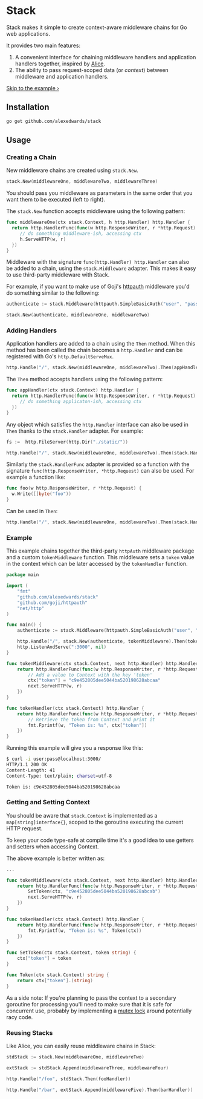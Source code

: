 # Stack

Stack makes it simple to create context-aware middleware chains for Go web applications.

It provides two main features:

1. A convenient interface for chaining middleware handlers and application handlers together, inspired by [Alice](https://github.com/justinas/alice).
2. The ability to pass request-scoped data (or *context*) between middleware and application handlers.

[Skip to the example &rsaquo;](#example)

## Installation

```bash
go get github.com/alexedwards/stack
```

## Usage

### Creating a Chain

New middleware chains are created using `stack.New`.

```go
stack.New(middlewareOne, middlewareTwo, middlewareThree)
```

You should pass you middleware as parameters in the same order that you want them to be executed (left to right).

The `stack.New` function accepts middleware using the following pattern:

```go
func middlewareOne(ctx stack.Context, h http.Handler) http.Handler {
  return http.HandlerFunc(func(w http.ResponseWriter, r *http.Request) {
     // do something middleware-ish, accessing ctx
     h.ServeHTTP(w, r)
  })
}
```

Middleware with the signature `func(http.Handler) http.Handler` can also be added to a chain, using the `stack.Middleware` adapter. This makes it easy to use third-party middleware with Stack.

For example, if you want to make use of Goji's [httpauth](https://github.com/goji/httpauth) middleware you'd do something similar to the following:

```go
authenticate := stack.Middleware(httpauth.SimpleBasicAuth("user", "pass"))

stack.New(authenticate, middlewareOne, middlewareTwo)
```

### Adding Handlers

Application handlers are added to a chain using the `Then` method. When this method has been called the chain becomes a `http.Handler` and can be registered with Go's `http.DefaultServeMux`.

```go
http.Handle("/", stack.New(middlewareOne, middlewareTwo).Then(appHandler))
```

The `Then` method accepts handlers using the following pattern:

```go
func appHandler(ctx stack.Context) http.Handler {
  return http.HandlerFunc(func(w http.ResponseWriter, r *http.Request) {
     // do something applicaton-ish, accessing ctx
  })
}
```

Any object which satisfies the `http.Handler` interface can also be used in `Then` thanks to the `stack.Handler` adapter. For example:

```go
fs :=  http.FileServer(http.Dir("./static/"))

http.Handle("/", stack.New(middlewareOne, middlewareTwo).Then(stack.Handler(fs)))
```

Similarly the `stack.HandlerFunc` adapter is provided so a function with the signature `func(http.ResponseWriter, *http.Request)` can also be used. For example a function like:

```go
func foo(w http.ResponseWriter, r *http.Request) {
  w.Write([]byte("foo"))
}
```

Can be used in `Then`:

```go
http.Handle("/", stack.New(middlewareOne, middlewareTwo).Then(stack.HandlerFunc(foo)))
```

### Example

This example chains together the third-party `httpAuth` middleware package and a custom `tokenMiddleware` function. This middleware sets a `token` value in the context which can be later accessed by the `tokenHandler` function.

```go
package main

import (
    "fmt"
    "github.com/alexedwards/stack"
    "github.com/goji/httpauth"
    "net/http"
)

func main() {
    authenticate := stack.Middleware(httpauth.SimpleBasicAuth("user", "pass"))

    http.Handle("/", stack.New(authenticate, tokenMiddleware).Then(tokenHandler))
    http.ListenAndServe(":3000", nil)
}

func tokenMiddleware(ctx stack.Context, next http.Handler) http.Handler {
    return http.HandlerFunc(func(w http.ResponseWriter, r *http.Request) {
        // Add a value to Context with the key 'token'
        ctx["token"] = "c9e452805dee5044ba520198628abcaa"
        next.ServeHTTP(w, r)
    })
}

func tokenHandler(ctx stack.Context) http.Handler {
    return http.HandlerFunc(func(w http.ResponseWriter, r *http.Request) {
        // Retrieve the token from Context and print it
        fmt.Fprintf(w, "Token is: %s", ctx["token"])
    })
}
```

Running this example will give you a response like this:

```bash
$ curl -i user:pass@localhost:3000/
HTTP/1.1 200 OK
Content-Length: 41
Content-Type: text/plain; charset=utf-8

Token is: c9e452805dee5044ba520198628abcaa
```

### Getting and Setting Context

You should be aware that `stack.Context` is implemented as a `map[string]interface{}`, scoped to the goroutine executing the current HTTP request.

To keep your code type-safe at compile time it's a good idea to use getters and setters when accessing Context.

The above example is better written as:

```go
...

func tokenMiddleware(ctx stack.Context, next http.Handler) http.Handler {
    return http.HandlerFunc(func(w http.ResponseWriter, r *http.Request) {
        SetToken(ctx, "c9e452805dee5044ba520198628abcab")
        next.ServeHTTP(w, r)
    })
}

func tokenHandler(ctx stack.Context) http.Handler {
    return http.HandlerFunc(func(w http.ResponseWriter, r *http.Request) {
        fmt.Fprintf(w, "Token is: %s", Token(ctx))
    })
}

func SetToken(ctx stack.Context, token string) {
    ctx["token"] = token
}

func Token(ctx stack.Context) string {
    return ctx["token"].(string)
}
```

As a side note: If you're planning to pass the context to a secondary goroutine for processing you'll need to make sure that it is safe for concurrent use, probably by implementing a [mutex lock](http://www.alexedwards.net/blog/understanding-mutexes) around potentially racy code.

### Reusing Stacks

Like Alice, you can easily reuse middleware chains in Stack:

```go
stdStack := stack.New(middlewareOne, middlewareTwo)

extStack := stdStack.Append(middlewareThree, middlewareFour)

http.Handle("/foo", stdStack.Then(fooHandler))

http.Handle("/bar", extStack.Append(middlewareFive).Then(barHandler))
```
